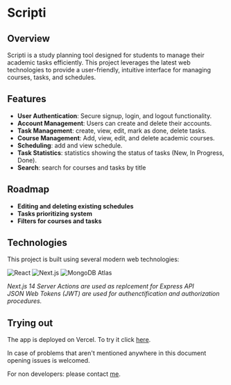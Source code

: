 # Scripti

## Overview

Scripti is a study planning tool designed for students to manage their academic tasks efficiently. This project leverages the latest web technologies to provide a user-friendly, intuitive interface for managing courses, tasks, and schedules.

## Features

- **User Authentication**: Secure signup, login, and logout functionality.
- **Account Management**: Users can create and delete their accounts.
- **Task Management**: create, view, edit, mark as done, delete tasks.
- **Course Management**: Add, view, edit, and delete academic courses.
- **Scheduling**: add and view schedule.
- **Task Statistics**: statistics showing the status of tasks (New, In Progress, Done).
- **Search**: search for courses and tasks by title

## Roadmap

- **Editing and deleting existing schedules**
- **Tasks prioritizing system**
- **Filters for courses and tasks**

## Technologies

This project is built using several modern web technologies:

<img src="https://img.shields.io/badge/-React-61DAFB?logo=react&logoColor=white&style=for-the-badge&logoWidth=20&labelColor=000000&round=true" alt="React"/>
<img src="https://img.shields.io/badge/-Next.js-000000?logo=next.js&logoColor=white&style=for-the-badge&logoWidth=20&labelColor=000000&round=true" alt="Next.js"/>
<img src="https://img.shields.io/badge/-MongoDB-47A248?logo=mongodb&logoColor=white&style=for-the-badge&logoWidth=20&labelColor=000000&round=true" alt="MongoDB Atlas"/>

_Next.js 14 Server Actions are used as replcement for Express API
<br/>
JSON Web Tokens (JWT) are used for authenctification and authorization procedures._

## Trying out

The app is deployed on Vercel. To try it click <a href='https://scripti-app.vercel.app'>here</a>.

In case of problems that aren't mentioned anywhere in this document opening issues is welcomed.

For non developers: please contact <a href='mailto:chuguystyr@gmail.com'>me</a>.
